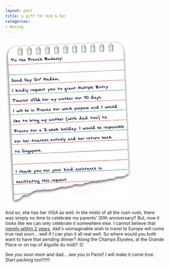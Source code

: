 ```yaml
---
layout: post
title: a gift for him & her
categories:
- Musing
---
```


![](/img/note_embassy.jpg)

And so, she has her VISA as well. In the midst of all the rush-rush, there was simply no time to celebrate my parents' 30th anniversary!! But, now it looks like we can only celebrate it somewhere else. I cannot believe that [merely within 2 years](/my-responsibilities), dad's unimaginable wish to travel to Europe will come true real soon... well if I can plan it all real well. So where would you both want to have that pending dinner? Along the Champs Élysées, at the Grande Place or on top of Aiguille du midi? :D

See you soon mom and dad... see you in Paris!! I will make it come true. Start packing too!!!!!!!
